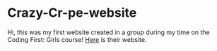 # Crazy-Cr-pe-website

Hi, this was my first website created in a group during my time on the Coding First: Girls course!
<a href="https://www.codefirstgirls.org.uk/" target="_blank">Here</a> is their website.
